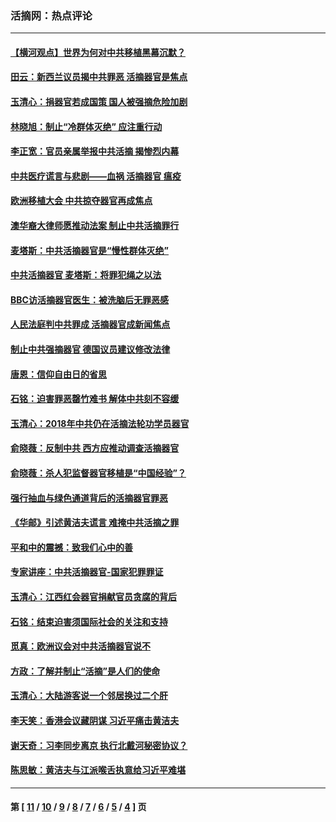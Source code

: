 ### 活摘网：热点评论
---
#### [【横河观点】世界为何对中共移植黑幕沉默？](../../pages/nf5879/n13244249.md?09220430) 
#### [田云：新西兰议员揭中共罪恶 活摘器官是焦点](../../pages/nf5879/n13070629.md?09220430) 
#### [玉清心：捐器官若成国策 国人被强摘危险加剧](../../pages/nf5879/n12802713.md?09220430) 
#### [林晓旭：制止“冷群体灭绝” 应注重行动](../../pages/nf5879/n12779736.md?09220430) 
#### [李正宽：官员亲属举报中共活摘 揭惨烈内幕](../../pages/nf5879/n12684490.md?09220430) 
#### [中共医疗谎言与悲剧——血祸 活摘器官 瘟疫](../../pages/nf5879/n12372103.md?09220430) 
#### [欧洲移植大会 中共掠夺器官再成焦点](../../pages/nf5879/n11538883.md?09220430) 
#### [澳华裔大律师愿推动法案 制止中共活摘罪行](../../pages/nf5879/n11377039.md?09220430) 
#### [麦塔斯：中共活摘器官是“慢性群体灭绝”](../../pages/nf5879/n11350529.md?09220430) 
#### [中共活摘器官 麦塔斯：将罪犯绳之以法](../../pages/nf5879/n11347973.md?09220430) 
#### [BBC访活摘器官医生：被洗脑后无罪恶感](../../pages/nf5879/n11335935.md?09220430) 
#### [人民法庭判中共罪成 活摘器官成新闻焦点](../../pages/nf5879/n11331578.md?09220430) 
#### [制止中共强摘器官 德国议员建议修改法律](../../pages/nf5879/n11249451.md?09220430) 
#### [唐恩：信仰自由日的省思](../../pages/nf5879/n11003525.md?09220430) 
#### [石铭：迫害罪恶罄竹难书  解体中共刻不容缓](../../pages/nf5879/n10942855.md?09220430) 
#### [玉清心：2018年中共仍在活摘法轮功学员器官](../../pages/nf5879/n10914646.md?09220430) 
#### [俞晓薇：反制中共 西方应推动调查活摘器官](../../pages/nf5879/n10794671.md?09220430) 
#### [俞晓薇：杀人犯监督器官移植是“中国经验”？](../../pages/nf5879/n10466427.md?09220430) 
#### [强行抽血与绿色通道背后的活摘器官罪恶](../../pages/nf5879/n10004708.md?09220430) 
#### [《华邮》引述黄洁夫谎言 难掩中共活摘之罪](../../pages/nf5879/n9642309.md?09220430) 
#### [平和中的震撼：致我们心中的善](../../pages/nf5879/n9021123.md?09220430) 
#### [专家讲座：中共活摘器官-国家犯罪罪证](../../pages/nf5879/n8828153.md?09220430) 
#### [玉清心：江西红会器官捐献官员贪腐的背后](../../pages/nf5879/n8522122.md?09220430) 
#### [石铭：结束迫害须国际社会的关注和支持](../../pages/nf5879/n8443497.md?09220430) 
#### [觅真：欧洲议会对中共活摘器官说不](../../pages/nf5879/n8337486.md?09220430) 
#### [方政：了解并制止“活摘”是人们的使命](../../pages/nf5879/n8329214.md?09220430) 
#### [玉清心：大陆游客说一个邻居换过二个肝](../../pages/nf5879/n8291404.md?09220430) 
#### [李天笑：香港会议藏阴谋 习近平痛击黄洁夫](../../pages/nf5879/n8241459.md?09220430) 
#### [谢天奇：习李同步离京 执行北戴河秘密协议？](../../pages/nf5879/n8230418.md?09220430) 
#### [陈思敏：黄洁夫与江派喉舌执意给习近平难堪](../../pages/nf5879/n8222166.md?09220430) 

---
#### 第 [ [11](./11.md?09220430) / [10](./10.md?09220430) / [9](./9.md?09220430) / [8](./8.md?09220430) / [7](./7.md?09220430) / [6](./6.md?09220430) / [5](./5.md?09220430) / [4](./4.md?09220430) ] 页
